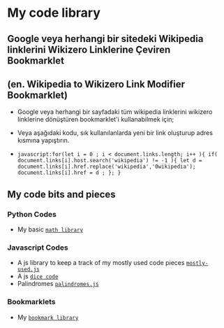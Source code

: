 # My code library
## Google veya herhangi bir sitedeki Wikipedia linklerini Wikizero Linklerine Çeviren Bookmarklet 
## (en. Wikipedia to Wikizero Link Modifier Bookmarklet)
- Google veya herhangi bir sayfadaki tüm wikipedia linklerini wikizero linklerine dönüştüren bookmarklet'i kullanabilmek için;
 
- Veya aşağıdaki kodu, sık kullanılanlarda yeni bir link oluşturup adres kısmına yapıştırın.
- `javascript:for(let i = 0 ; i < document.links.length; i++ ){ if( document.links[i].host.search('wikipedia') != -1 ){ let d = document.links[i].href.replace('wikipedia','0wikipedia'); document.links[i].href = d ; }; }`

## My code bits and pieces

### Python Codes

- My basic [`math library`](https://github.com/akto/library/blob/master/python/math-lib.py)

### Javascript Codes

- A js library to keep a track of my mostly used code pieces [`mostly-used.js`](https://github.com/akto/library/blob/master/js/mostly-used.js)
- A js [`dice code`](https://github.com/akto/library/blob/master/js/dice.js)
- Palindromes [`palindromes.js`](https://github.com/akto/library/blob/master/js/palindromes.js)

### Bookmarklets

- My [`bookmark library`](https://github.com/akto/library/blob/master/bookmarklets.md)

